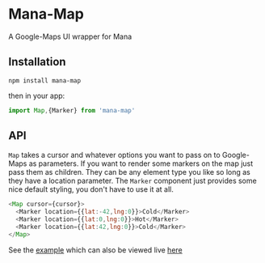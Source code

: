 # Mana-Map

A Google-Maps UI wrapper for Mana

## Installation

`npm install mana-map`

then in your app:

```js
import Map,{Marker} from 'mana-map'
```

## API

`Map` takes a cursor and whatever options you want to pass on to Google-Maps as parameters. If you want to render some markers on the map just pass them as children. They can be any element type you like so long as they have a location parameter. The `Marker` component just provides some nice default styling, you don't have to use it at all.

```js
<Map cursor={cursor}>
  <Marker location={{lat:-42,lng:0}}>Cold</Marker>
  <Marker location={{lat:0,lng:0}}>Hot</Marker>
  <Marker location={{lat:42,lng:0}}>Cold</Marker>
</Map>
```

See the [example](example.html) which can also be viewed live [here](//jkroso.github.io/mana-map/example.html)
